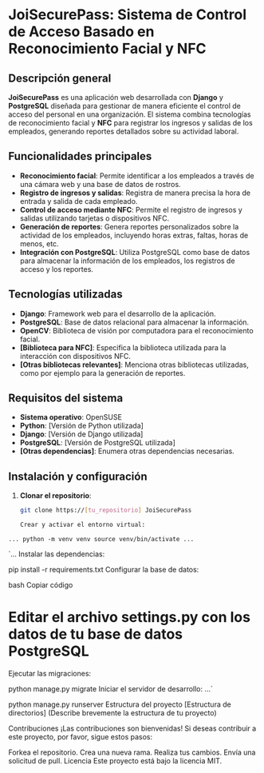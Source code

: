 # JoiSecurePass: Sistema de Control de Acceso Basado en Reconocimiento Facial y NFC

## Descripción general
**JoiSecurePass** es una aplicación web desarrollada con **Django** y **PostgreSQL** diseñada para gestionar de manera eficiente el control de acceso del personal en una organización. El sistema combina tecnologías de reconocimiento facial y **NFC** para registrar los ingresos y salidas de los empleados, generando reportes detallados sobre su actividad laboral.

## Funcionalidades principales
- **Reconocimiento facial**: Permite identificar a los empleados a través de una cámara web y una base de datos de rostros.
- **Registro de ingresos y salidas**: Registra de manera precisa la hora de entrada y salida de cada empleado.
- **Control de acceso mediante NFC**: Permite el registro de ingresos y salidas utilizando tarjetas o dispositivos NFC.
- **Generación de reportes**: Genera reportes personalizados sobre la actividad de los empleados, incluyendo horas extras, faltas, horas de menos, etc.
- **Integración con PostgreSQL**: Utiliza PostgreSQL como base de datos para almacenar la información de los empleados, los registros de acceso y los reportes.

## Tecnologías utilizadas
- **Django**: Framework web para el desarrollo de la aplicación.
- **PostgreSQL**: Base de datos relacional para almacenar la información.
- **OpenCV**: Biblioteca de visión por computadora para el reconocimiento facial.
- **[Biblioteca para NFC]**: Especifica la biblioteca utilizada para la interacción con dispositivos NFC.
- **[Otras bibliotecas relevantes]**: Menciona otras bibliotecas utilizadas, como por ejemplo para la generación de reportes.

## Requisitos del sistema
- **Sistema operativo**: OpenSUSE
- **Python**: [Versión de Python utilizada]
- **Django**: [Versión de Django utilizada]
- **PostgreSQL**: [Versión de PostgreSQL utilizada]
- **[Otras dependencias]**: Enumera otras dependencias necesarias.

## Instalación y configuración
1. **Clonar el repositorio**:
   ```bash
   git clone https://[tu_repositorio] JoiSecurePass

   Crear y activar el entorno virtual:

`...
python -m venv venv
source venv/bin/activate
...`

`...
Instalar las dependencias:

pip install -r requirements.txt
Configurar la base de datos:

bash
Copiar código

# Editar el archivo settings.py con los datos de tu base de datos PostgreSQL


Ejecutar las migraciones:


python manage.py migrate
Iniciar el servidor de desarrollo:
...`


python manage.py runserver
Estructura del proyecto
[Estructura de directorios] (Describe brevemente la estructura de tu proyecto)

Contribuciones
¡Las contribuciones son bienvenidas! Si deseas contribuir a este proyecto, por favor, sigue estos pasos:

Forkea el repositorio.
Crea una nueva rama.
Realiza tus cambios.
Envía una solicitud de pull.
Licencia
Este proyecto está bajo la licencia MIT.